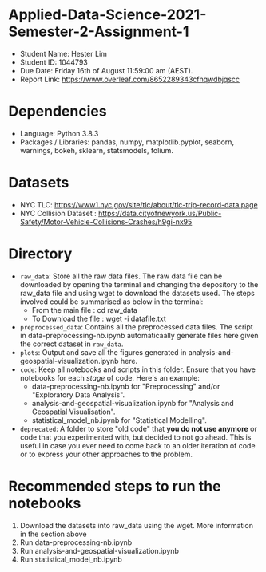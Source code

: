 # Applied-Data-Science-2021-Semester-2-Assignment-1

- Student Name: Hester Lim 
- Student ID: 1044793
- Due Date: Friday 16th of August 11:59:00 am (AEST).
- Report Link: https://www.overleaf.com/8652289343cfnqwdbjqscc

# Dependencies
- Language: Python 3.8.3
- Packages / Libraries: pandas, numpy, matplotlib.pyplot, seaborn, warnings, bokeh, sklearn, statsmodels, folium. 

# Datasets
- NYC TLC: https://www1.nyc.gov/site/tlc/about/tlc-trip-record-data.page
- NYC Collision Dataset : https://data.cityofnewyork.us/Public-Safety/Motor-Vehicle-Collisions-Crashes/h9gi-nx95 

# Directory
- `raw_data`: Store all the raw data files. The raw data file can be downloaded by opening the terminal and changing the depository to the raw_data file and using wget to download the datasets used. The steps involved could be summarised as below in the terminal:
    - From the main file : cd raw_data
    - To Download the file : wget -i datafile.txt
- `preprocessed_data`: Contains all the preprocessed data files. The script in data-preprocessing-nb.ipynb automaticaally generate files here given the correct dataset in `raw_data`.
- `plots`: Output and save all the figures generated in analysis-and-geospatial-visualization.ipynb here.
- `code`: Keep all notebooks and scripts in this folder. Ensure that you have notebooks for each _stage_ of code. Here's an example:
    - data-preprocessing-nb.ipynb for "Preprocessing" and/or "Exploratory Data Analysis".
    - analysis-and-geospatial-visualization.ipynb for "Analysis and Geospatial Visualisation".
    - statistical_model_nb.ipynb for "Statistical Modelling".
- `deprecated`: A folder to store "old code" that **you do not use anymore** or code that you experimented with, but decided to not go ahead. This is useful in case you ever need to come back to an older iteration of code or to express your other approaches to the problem.

# Recommended steps to run the notebooks
1. Download the datasets into raw_data using the wget. More information in the section above
2. Run data-preprocessing-nb.ipynb
3. Run analysis-and-geospatial-visualization.ipynb
4. Run statistical_model_nb.ipynb
